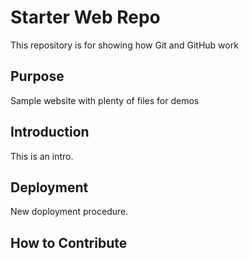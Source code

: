 # Starter Web Repo

This repository is for showing how Git and GitHub work

## Purpose

Sample website with plenty of files for demos

## Introduction
This is an intro. 

## Deployment
New doployment procedure.

## How to Contribute

